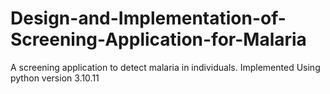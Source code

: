 # Design-and-Implementation-of-Screening-Application-for-Malaria
A screening application to detect malaria in individuals.
Implemented Using python version 3.10.11
